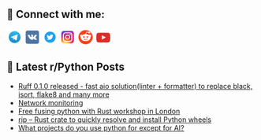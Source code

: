 ## 🔎 Connect with me:
[<img src="https://github.com/bullbesh/bullbesh/blob/main/images/Telegram.png" width="32" height="32" />](https://t.me/bullbesh)
[<img src="https://github.com/bullbesh/bullbesh/blob/main/images/VK.png" width="32" height="32" />](https://vk.com/bullbesh)
[<img src="https://github.com/bullbesh/bullbesh/blob/main/images/Twitter.png" width="32" height="32" />](https://twitter.com/bullbesh1)
[<img src="https://github.com/bullbesh/bullbesh/blob/main/images/Instagram.png" width="32" height="32" />](https://www.instagram.com/bullbesh)
[<img src="https://github.com/bullbesh/bullbesh/blob/main/images/Reddit.png" width="32" height="32" />](https://www.reddit.com/user/bullbesh)
[<img src="https://github.com/bullbesh/bullbesh/blob/main/images/YouTube.png" width="32" height="32" />](https://www.youtube.com/channel/UCtfjRs6uzgq5mfm8S06WTcg)

## 📕 Latest r/Python Posts
<!-- BLOG-POST-LIST:START -->
- [Ruff 0.1.0 released - fast aio solution&lpar;linter + formatter&rpar; to replace black, isort, flake8 and many more](https://www.reddit.com/r/Python/comments/17bmtnj/ruff_010_released_fast_aio_solutionlinter/)
- [Network monitoring](https://www.reddit.com/r/Python/comments/17bmow9/network_monitoring/)
- [Free fusing python with Rust workshop in London](https://www.reddit.com/r/Python/comments/17bldvy/free_fusing_python_with_rust_workshop_in_london/)
- [rip – Rust crate to quickly resolve and install Python wheels](https://www.reddit.com/r/Python/comments/17bkzo2/rip_rust_crate_to_quickly_resolve_and_install/)
- [What projects do you use python for except for AI?](https://www.reddit.com/r/Python/comments/17bkcgu/what_projects_do_you_use_python_for_except_for_ai/)
<!-- BLOG-POST-LIST:END -->
